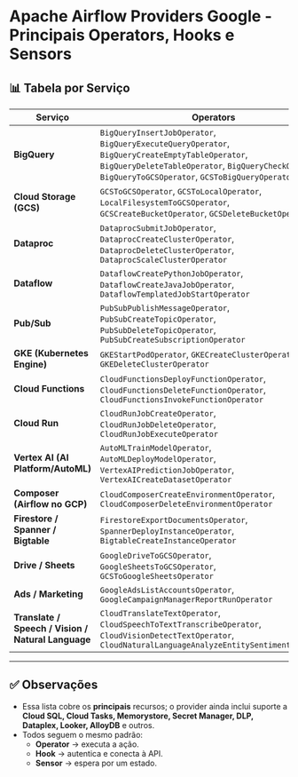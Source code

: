 # Apache Airflow Providers Google - Principais Operators, Hooks e Sensors

## 📊 Tabela por Serviço

| Serviço | Operators | Hooks | Sensors |
|---------|-----------|-------|---------|
| **BigQuery** | `BigQueryInsertJobOperator`, `BigQueryExecuteQueryOperator`, `BigQueryCreateEmptyTableOperator`, `BigQueryDeleteTableOperator`, `BigQueryCheckOperator`, `BigQueryToGCSOperator`, `GCSToBigQueryOperator` | `BigQueryHook` | `BigQueryTableExistenceSensor`, `BigQueryTablePartitionExistenceSensor`, `BigQueryJobSensor` |
| **Cloud Storage (GCS)** | `GCSToGCSOperator`, `GCSToLocalOperator`, `LocalFilesystemToGCSOperator`, `GCSCreateBucketOperator`, `GCSDeleteBucketOperator` | `GCSHook` | `GCSObjectExistenceSensor`, `GCSObjectsWithPrefixExistenceSensor`, `GCSUploadSessionCompleteSensor` |
| **Dataproc** | `DataprocSubmitJobOperator`, `DataprocCreateClusterOperator`, `DataprocDeleteClusterOperator`, `DataprocScaleClusterOperator` | `DataprocHook` | `DataprocJobSensor`, `DataprocClusterScaleSensor` |
| **Dataflow** | `DataflowCreatePythonJobOperator`, `DataflowCreateJavaJobOperator`, `DataflowTemplatedJobStartOperator` | `DataflowHook` | `DataflowJobSensor` |
| **Pub/Sub** | `PubSubPublishMessageOperator`, `PubSubCreateTopicOperator`, `PubSubDeleteTopicOperator`, `PubSubCreateSubscriptionOperator` | `PubSubHook` | `PubSubPullSensor`, `PubSubTopicSensor` |
| **GKE (Kubernetes Engine)** | `GKEStartPodOperator`, `GKECreateClusterOperator`, `GKEDeleteClusterOperator` | `GKEHook` | `GKEClusterStateSensor` |
| **Cloud Functions** | `CloudFunctionsDeployFunctionOperator`, `CloudFunctionsDeleteFunctionOperator`, `CloudFunctionsInvokeFunctionOperator` | `CloudFunctionsHook` | — |
| **Cloud Run** | `CloudRunJobCreateOperator`, `CloudRunJobDeleteOperator`, `CloudRunJobExecuteOperator` | `CloudRunHook` | `CloudRunJobSensor` |
| **Vertex AI (AI Platform/AutoML)** | `AutoMLTrainModelOperator`, `AutoMLDeployModelOperator`, `VertexAIPredictionJobOperator`, `VertexAICreateDatasetOperator` | `VertexAIHook` | `VertexAIJobSensor` |
| **Composer (Airflow no GCP)** | `CloudComposerCreateEnvironmentOperator`, `CloudComposerDeleteEnvironmentOperator` | `CloudComposerHook` | `CloudComposerEnvironmentSensor` |
| **Firestore / Spanner / Bigtable** | `FirestoreExportDocumentsOperator`, `SpannerDeployInstanceOperator`, `BigtableCreateInstanceOperator` | `FirestoreHook`, `SpannerHook`, `BigtableHook` | — |
| **Drive / Sheets** | `GoogleDriveToGCSOperator`, `GoogleSheetsToGCSOperator`, `GCSToGoogleSheetsOperator` | `DriveHook`, `SheetsHook` | — |
| **Ads / Marketing** | `GoogleAdsListAccountsOperator`, `GoogleCampaignManagerReportRunOperator` | `GoogleAdsHook`, `GoogleCampaignManagerHook` | — |
| **Translate / Speech / Vision / Natural Language** | `CloudTranslateTextOperator`, `CloudSpeechToTextTranscribeOperator`, `CloudVisionDetectTextOperator`, `CloudNaturalLanguageAnalyzeEntitySentimentOperator` | `TranslateHook`, `SpeechToTextHook`, `VisionHook`, `NaturalLanguageHook` | — |

---

## ✅ Observações
- Essa lista cobre os **principais** recursos; o provider ainda inclui suporte a **Cloud SQL, Cloud Tasks, Memorystore, Secret Manager, DLP, Dataplex, Looker, AlloyDB** e outros.
- Todos seguem o mesmo padrão:
  - **Operator** → executa a ação.
  - **Hook** → autentica e conecta à API.
  - **Sensor** → espera por um estado.